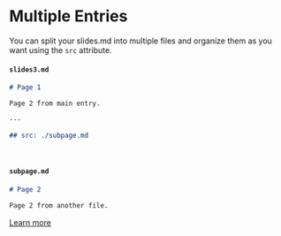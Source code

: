 # Multiple Entries

You can split your slides.md into multiple files and organize them as you want using the `src` attribute.

#### `slides3.md`

```markdown
# Page 1

Page 2 from main entry.

---

## src: ./subpage.md
```

<br>

#### `subpage.md`

```markdown
# Page 2

Page 2 from another file.
```

[Learn more](https://sli.dev/guide/syntax.html#multiple-entries)
